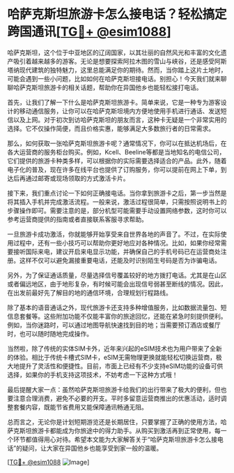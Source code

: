 # 哈萨克斯坦旅游卡怎么接电话？轻松搞定跨国通讯[[TG💪+ @esim1088](https://t.me/s/esim1088)]

哈萨克斯坦，这个位于中亚地区的辽阔国家，以其壮丽的自然风光和丰富的文化遗产吸引着越来越多的游客。无论是想要探索阿拉木图的雪山与峡谷，还是感受阿斯塔纳现代建筑的独特魅力，这里总能满足你的期待。然而，当你踏上这片土地时，可能会遇到一些小问题，比如如何在哈萨克斯坦接电话。别担心！今天我们就来聊聊哈萨克斯坦旅游卡的相关话题，帮助你在异国他乡也能轻松接打电话。

首先，让我们了解一下什么是哈萨克斯坦旅游卡。简单来说，它是一种专为游客设计的移动通信服务，让你可以在哈萨克斯坦境内方便地使用手机进行通话、发送短信以及上网。对于初次到访哈萨克斯坦的朋友而言，这种卡无疑是一个非常实用的选择。它不仅操作简便，而且价格实惠，能够满足大多数旅行者的日常需求。

那么，如何获取一张哈萨克斯坦旅游卡呢？通常情况下，你可以在抵达机场后，在各大运营商的服务柜台购买。例如，Kcell、Beeline等都是当地知名的电信公司，它们提供的旅游卡种类多样，可以根据你的实际需要选择适合的产品。此外，随着电子化的普及，现在许多在线平台也提供了订购服务，你可以提前在网上下单，到达后再通过邮寄或现场领取的方式激活卡片。

接下来，我们重点讨论一下如何正确接电话。当你拿到旅游卡之后，第一步当然是将其插入手机并完成激活流程。一般来说，激活过程很简单，只需按照说明书上的步骤操作即可。需要注意的是，部分机型可能需要手动设置网络参数，这时你可以参考运营商提供的指南或者直接联系客服寻求帮助。

一旦旅游卡成功激活，你就能够开始享受来自世界各地的声音了。不过，在实际使用过程中，还有一些小技巧可以帮助你更好地应对各种情况。比如，如果你经常需要接听国际来电，建议开启来电显示功能，并确保自己的手机号码已在运营商处注册。这样不仅可以避免漏接重要电话，还能及时识别陌生号码是否为诈骗电话。

另外，为了保证通话质量，尽量选择信号覆盖较好的地方拨打电话。尤其是在山区或者偏远地区，由于地形复杂，有时候可能会出现信号弱甚至断线的情况。因此，在出发前最好先了解目的地的通信环境，合理规划行程路线。

除了基本的语音通话之外，现代旅游卡还支持多种增值服务，比如数据流量包、短信息套餐等。这些附加功能不仅能丰富你的旅途回忆，还能在紧急时刻提供便利。例如，当你迷路时，可以通过地图导航快速找到目的地；当需要预订酒店或餐厅时，也可以随时随地完成操作。

当然啦，除了传统的实体SIM卡外，近年来兴起的eSIM技术也为用户带来了全新的体验。相比于传统卡槽式SIM卡，eSIM无需物理更换就能轻松切换运营商，极大地提升了灵活性和便捷性。目前，市面上已经有不少支持eSIM功能的设备可供选择，如果你的手机支持这项技术，不妨考虑一下这种方式哦！

最后提醒大家一点：虽然哈萨克斯坦旅游卡给我们的出行带来了极大的便利，但也要注意合理消费，避免不必要的开支。平时多留意运营商推出的优惠活动，适时调整套餐内容，既能节省费用又能保障通讯畅通无阻。

总而言之，无论你是计划短期游览还是长期居住，只要掌握了正确的使用方法，哈萨克斯坦旅游卡都能成为你旅途中的得力助手。从购买到激活再到正常使用，每一个环节都值得用心对待。希望本文能为大家解答关于“哈萨克斯坦旅游卡怎么接电话”的疑问，让大家在异国他乡也能享受到家一般的温暖。

[[TG💪+ @esim1088](https://t.me/s/esim1088) ![Image](https://i.postimg.cc/4NQfJmqS/Snipaste-2025-05-13-00-14-12.png)]